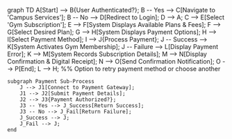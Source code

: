 graph TD
    A[Start] --> B{User Authenticated?};
    B -- Yes --> C[Navigate to 'Campus Services'];
    B -- No --> D[Redirect to Login];
    D --> A;
    C --> E[Select 'Gym Subscription'];
    E --> F[System Displays Available Plans & Fees];
    F --> G[Select Desired Plan];
    G --> H[System Displays Payment Options];
    H --> I[Select Payment Method];
    I --> J{Process Payment};
    J -- Success --> K[System Activates Gym Membership];
    J -- Failure --> L[Display Payment Error];
    K --> M[System Records Subscription Details];
    M --> N[Display Confirmation & Digital Receipt];
    N --> O[Send Confirmation Notification];
    O --> P[End];
    L --> H; %% Option to retry payment method or choose another

    subgraph Payment Sub-Process
        J --> J1[Connect to Payment Gateway];
        J1 --> J2[Submit Payment Details];
        J2 --> J3{Payment Authorized?};
        J3 -- Yes --> J_Success[Return Success];
        J3 -- No --> J_Fail[Return Failure];
        J_Success --> J;
        J_Fail --> J;
    end
